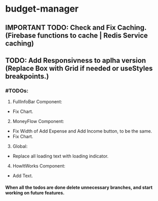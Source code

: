 # budget-manager

## IMPORTANT TODO: Check and Fix Caching. (Firebase functions to cache | Redis Service caching)

## TODO: Add Responsivness to aplha version (Replace Box with Grid if needed or useStyles breakpoints.)

### #TODOs:

1. FullInfoBar Component:

- Fix Chart.

2. MoneyFlow Component:

- Fix Width of Add Expense and Add Income button, to be the same.
- Fix Chart.

3. Global:

- Replace all loading text with loading indicator.

4. HowItWorks Component:

- Add Text.

#### When all the todos are done delete unnecessary branches, and start working on future features.
